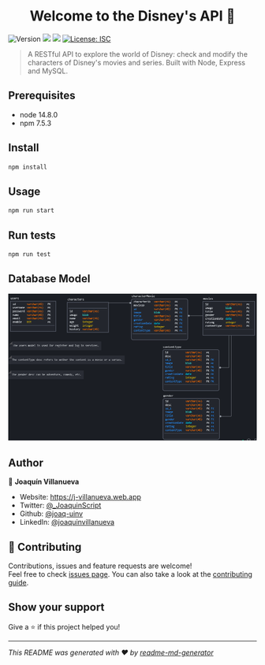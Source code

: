 <h1 align="center">Welcome to the Disney's API 👋</h1>
<p>
  <img alt="Version" src="https://img.shields.io/badge/version-1.0.0-blue.svg?cacheSeconds=2592000" />
  <img src="https://img.shields.io/badge/node-14.8.0-blue.svg" />
  <img src="https://img.shields.io/badge/npm-7.5.3-blue.svg" />
  <a href="#" target="_blank">
    <img alt="License: ISC" src="https://img.shields.io/badge/License-ISC-yellow.svg" />
  </a>
</p>

> A RESTful API to explore the world of Disney: check and modify the characters of Disney's movies and series. Built with Node, Express and MySQL.

## Prerequisites

- node 14.8.0
- npm 7.5.3

## Install

```sh
npm install
```

## Usage

```sh
npm run start
```

## Run tests

```sh
npm run test
```

## Database Model

![Database Model](./db_model.png)

## Author

👤 **Joaquín Villanueva**

- Website: https://j-villanueva.web.app
- Twitter: [@\_JoaquinScript](https://twitter.com/_JoaquinScript)
- Github: [@joaq-uinv](https://github.com/joaq-uinv)
- LinkedIn: [@joaquinvillanueva](https://linkedin.com/in/joaquinvillanueva)

## 🤝 Contributing

Contributions, issues and feature requests are welcome!<br />Feel free to check [issues page](https://github.com/joaq-uinv/rest_api_template/issues). You can also take a look at the [contributing guide](https://github.com/joaq-uinv/rest_api_template/blob/master/CONTRIBUTING.md).

## Show your support

Give a ⭐️ if this project helped you!

---

_This README was generated with ❤️ by [readme-md-generator](https://github.com/kefranabg/readme-md-generator)_
